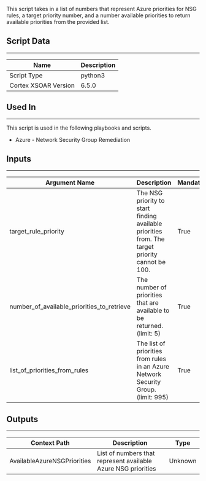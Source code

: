 This script takes in a list of numbers that represent Azure priorities for NSG rules, a target priority number, and a number available priorities to return available priorities from the provided list. 

## Script Data

---

| **Name** | **Description** |
| --- | --- |
| Script Type | python3 |
| Cortex XSOAR Version | 6.5.0 |

## Used In

---
This script is used in the following playbooks and scripts.

- Azure - Network Security Group Remediation

## Inputs

---

| **Argument Name** | **Description** | **Mandatory** |
| --- | --- | --- |
| target_rule_priority | The NSG priority to start finding available priorities from. The target priority cannot be 100. | True |
| number_of_available_priorities_to_retrieve | The number of priorities that are available to be returned. \(limit: 5\) | True |
| list_of_priorities_from_rules | The list of priorities from rules in an Azure Network Security Group. \(limit: 995\) | True |

## Outputs

---

| **Context Path** | **Description** | **Type** |
| --- | --- | --- |
| AvailableAzureNSGPriorities | List of numbers that represent available Azure NSG priorities | Unknown |
